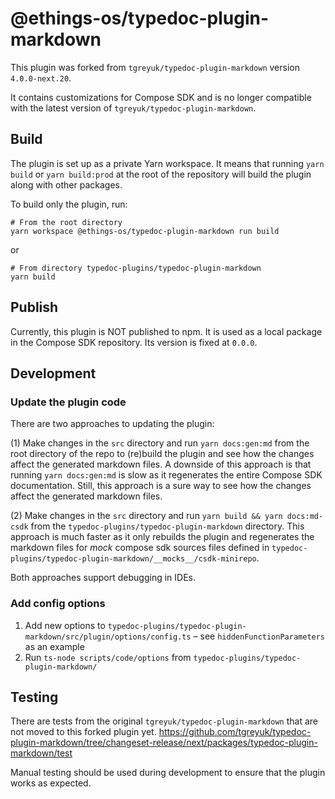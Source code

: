 # @ethings-os/typedoc-plugin-markdown

This plugin was forked from `tgreyuk/typedoc-plugin-markdown` version `4.0.0-next.20`.

It contains customizations for Compose SDK and is no longer compatible with the latest version of `tgreyuk/typedoc-plugin-markdown`.

## Build

The plugin is set up as a private Yarn workspace. It means that running `yarn build` or `yarn build:prod`
at the root of the repository will build the plugin along with other packages.

To build only the plugin, run:

```
# From the root directory
yarn workspace @ethings-os/typedoc-plugin-markdown run build
```

or

```
# From directory typedoc-plugins/typedoc-plugin-markdown
yarn build
```

## Publish

Currently, this plugin is NOT published to npm.
It is used as a local package in the Compose SDK repository. Its version is fixed at `0.0.0`.

## Development

### Update the plugin code

There are two approaches to updating the plugin:

(1) Make changes in the `src` directory and run `yarn docs:gen:md` from the root directory of the repo to (re)build the plugin and
see how the changes affect the generated markdown files. A downside of this approach is that running `yarn docs:gen:md` is slow as
it regenerates the entire Compose SDK documentation. Still, this approach is a sure way to see how the changes affect the generated markdown files.

(2) Make changes in the `src` directory and run `yarn build && yarn docs:md-csdk` from the `typedoc-plugins/typedoc-plugin-markdown` directory.
This approach is much faster as it only rebuilds the plugin and regenerates the markdown files for _mock_ compose sdk sources files defined in `typedoc-plugins/typedoc-plugin-markdown/__mocks__/csdk-minirepo`.

Both approaches support debugging in IDEs.

### Add config options

1. Add new options to `typedoc-plugins/typedoc-plugin-markdown/src/plugin/options/config.ts` – see `hiddenFunctionParameters` as an example
2. Run `ts-node scripts/code/options` from `typedoc-plugins/typedoc-plugin-markdown/`

## Testing

There are tests from the original `tgreyuk/typedoc-plugin-markdown` that are not moved to this forked plugin yet.
https://github.com/tgreyuk/typedoc-plugin-markdown/tree/changeset-release/next/packages/typedoc-plugin-markdown/test

Manual testing should be used during development to ensure that the plugin works as expected.
